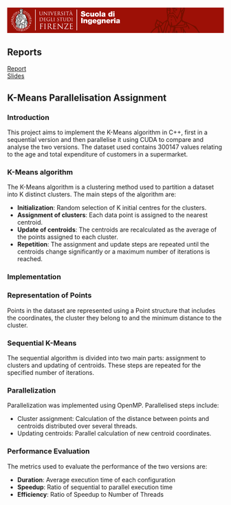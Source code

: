 ![img.png](img.png)

## Reports
 [Report](https://github.com/MarcoTrambusti/KMeans/blob/main/reports/KMeans_Parallelization_Report.pdf)\
 [Slides](https://github.com/MarcoTrambusti/KMeans/blob/main/reports/PresentationKMeans.pdf)

## K-Means Parallelisation Assignment
### Introduction
This project aims to implement the K-Means algorithm in C++, first in a sequential version and then parallelise it using CUDA to compare and analyse the two versions. The dataset used contains 300147 values relating to the age and total expenditure of customers in a supermarket.

### K-Means algorithm
The K-Means algorithm is a clustering method used to partition a dataset into K distinct clusters. The main steps of the algorithm are:

- **Initialization**: Random selection of K initial centres for the clusters.
- **Assignment of clusters**: Each data point is assigned to the nearest centroid.
- **Update of centroids**: The centroids are recalculated as the average of the points assigned to each cluster.
- **Repetition**: The assignment and update steps are repeated until the centroids change significantly or a maximum number of iterations is reached.

### Implementation
### Representation of Points
Points in the dataset are represented using a Point structure that includes the coordinates, the cluster they belong to and the minimum distance to the cluster.

### Sequential K-Means
The sequential algorithm is divided into two main parts: assignment to clusters and updating of centroids. These steps are repeated for the specified number of iterations.
### Parallelization
Parallelization was implemented using OpenMP. Parallelised steps include:
- Cluster assignment: Calculation of the distance between points and centroids distributed over several threads.
- Updating centroids: Parallel calculation of new centroid coordinates.

### Performance Evaluation
The metrics used to evaluate the performance of the two versions are:

- **Duration**: Average execution time of each configuration
- **Speedup**: Ratio of sequential to parallel execution time
- **Efficiency**: Ratio of Speedup to Number of Threads
